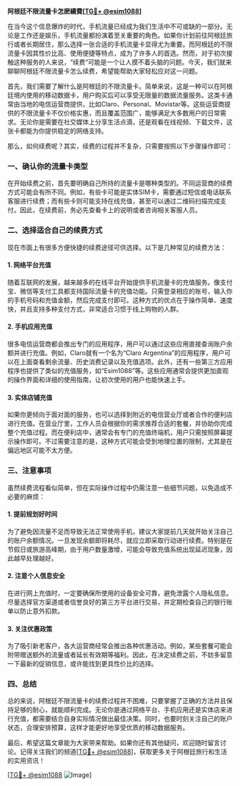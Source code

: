 **阿根廷不限流量卡怎麽續費[[TG💪+ @esim1088](https://t.me/s/esim1088)]**

在当今这个信息爆炸的时代，手机流量已经成为我们生活中不可或缺的一部分。无论是工作还是娱乐，手机流量都扮演着至关重要的角色。如果你计划前往阿根廷旅行或者长期居住，那么选择一张合适的手机流量卡显得尤为重要。而阿根廷的不限流量卡因其性价比高、使用便捷等特点，成为了许多人的首选。然而，对于初次接触这种服务的人来说，“续费”可能是一个让人摸不着头脑的问题。今天，我们就来聊聊阿根廷不限流量卡怎么续费，希望能帮助大家轻松应对这一问题。

首先，我们需要了解什么是阿根廷的不限流量卡。简单来说，这是一种可以在阿根廷境内使用的移动数据卡，用户购买后可以享受无限量的数据流量服务。这类卡通常由当地的电信运营商提供，比如Claro、Personal、Movistar等。这些运营商提供的不限流量卡不仅价格实惠，而且覆盖范围广，能够满足大多数用户的日常需求。无论你是需要在社交媒体上分享生活点滴，还是观看在线视频、下载文件，这张卡都能为你提供稳定的网络支持。

那么，如何续费呢？其实，续费的过程并不复杂，只需要按照以下步骤操作即可：

### **一、确认你的流量卡类型**
在开始续费之前，首先要明确自己所持的流量卡是哪种类型的。不同运营商的续费方式可能会有所不同。例如，有些卡可能是实体SIM卡，需要通过短信或电话联系客服进行续费；而有些卡则可能支持在线充值，甚至可以通过二维码扫描完成支付。因此，在续费前，务必先查看卡上的说明或者咨询相关客服人员。

### **二、选择适合自己的续费方式**
现在市面上有很多方便快捷的续费途径可供选择。以下是几种常见的续费方法：

#### **1. 网络平台充值**
随着互联网的发展，越来越多的在线平台开始提供手机流量卡的充值服务。像支付宝、微信等支付工具都支持国际流量卡的充值功能。只需登录相应的账号，输入你的手机号码和充值金额，然后完成支付即可。这种方式的优点在于操作简单、速度快，并且支持多种支付方式，非常适合习惯于线上购物的人群。

#### **2. 手机应用充值**
很多电信运营商都会推出专门的应用程序，用户可以通过这些应用直接查询账户余额并进行充值。例如，Claro就有一个名为“Claro Argentina”的应用程序，用户可以在上面查看剩余流量、历史消费记录以及充值选项。此外，还有一些第三方应用程序也提供了类似的充值服务，如“Esim1088”等。这些应用通常会提供更加直观的操作界面和详细的使用指南，让初次使用的用户也能快速上手。

#### **3. 实体店铺充值**
如果你更倾向于面对面的服务，也可以选择到附近的电信营业厅或者合作的便利店进行充值。在营业厅里，工作人员会根据你的需求推荐合适的套餐，并协助你完成整个充值过程。而在便利店中，通常会有专门的充值终端机，用户只需按照屏幕提示操作即可。不过需要注意的是，这种方式可能会受到地理位置的限制，尤其是在偏远地区可能不太方便。

### **三、注意事项**
虽然续费流程看似简单，但在实际操作过程中仍需注意一些细节问题，以免造成不必要的麻烦：

#### **1. 提前规划好时间**
为了避免因流量不足而导致无法正常使用手机，建议大家提前几天就开始关注自己的账户余额情况。一旦发现余额即将耗尽，就应立即采取行动进行续费。特别是在节假日或旅游高峰期，由于用户数量激增，可能会导致充值系统出现延迟现象，因此越早处理越好。

#### **2. 注意个人信息安全**
在进行网上充值时，一定要确保所使用的设备安全可靠，避免泄露个人隐私信息。尽量选择官方渠道或者信誉良好的第三方平台进行交易，并定期检查自己的银行账单以防止意外扣款。

#### **3. 关注优惠政策**
为了吸引新老客户，各大运营商经常会推出各种优惠活动。例如，某些套餐可能会附带赠送额外的流量或者延长有效期等福利。因此，在决定续费之前，不妨多留意一下最新的促销信息，或许能找到更具性价比的选择。

### **四、总结**
总的来说，阿根廷不限流量卡的续费过程并不困难，只要掌握了正确的方法并且保持足够的耐心，就能顺利完成。无论你是通过网络平台、手机应用还是实体店来进行充值，都需要结合自身实际情况做出最佳决策。同时，也要时刻关注自己的账户状态，合理安排预算，这样才能更好地享受优质的移动数据服务。

最后，希望这篇文章能为大家带来帮助。如果你还有其他疑问，欢迎随时留言讨论。记得关注我们的频道[[TG💪+ @esim1088](https://t.me/s/esim1088)]，获取更多关于阿根廷旅行和生活的实用资讯！

[[TG💪+ @esim1088](https://t.me/s/esim1088) ![Image](https://i.postimg.cc/4NQfJmqS/Snipaste-2025-05-13-00-14-12.png)]